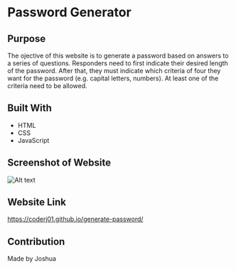 # Password Generator

## Purpose

The ojective of this website is to generate a password based on answers to a series of questions. Responders need to first indicate their desired length of the password. After that, they must indicate which criteria of four they want for the password (e.g. capital letters, numbers). At least one of the criteria need to be allowed. 

## Built With
 * HTML
 * CSS
 * JavaScript

 ## Screenshot of Website
 ![Alt text](./image/image-snapshot.JPG?raw=true "Password Generator")

 ## Website Link
 https://coderj01.github.io/generate-password/

 ## Contribution
 Made by Joshua
